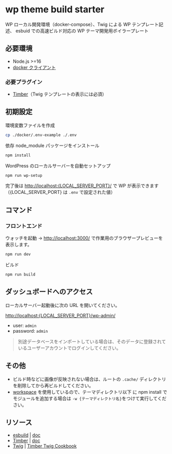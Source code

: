 # wp theme build starter

WP ローカル開発環境（docker-compose）、Twig による WP テンプレート記述、 esbuid での高速ビルド対応の WP テーマ開発用ボイラープレート

## 必要環境

- Node.js >=16
- [docker クライアント](https://www.docker.com/get-started)

### 必要プラグイン

- [Timber](https://ja.wordpress.org/plugins/timber-library/)（Twig テンプレートの表示には必須）

## 初期設定

環境変数ファイルを作成

```sh
cp ./docker/.env-example ./.env
```

依存 node_module パッケージをインストール

```sh
npm install
```

WordPress のローカルサーバーを自動セットアップ

```sh
npm run wp-setup
```

完了後は <http://localhost:{LOCAL_SERVER_PORT}/> で WP が表示できます（{LOCAL_SERVER_PORT} は `.env` で設定された値）

## コマンド

### フロントエンド

ウォッチを起動 -> <http://localhost:3000/> で作業用のブラウザープレビューを表示します。

```sh
npm run dev
```

ビルド

```sh
npm run build
```

## ダッシュボードへのアクセス

ローカルサーバー起動後に次の URL を開いてください。

<http://localhost:{LOCAL_SERVER_PORT}/wp-admin/>

- user: `admin`
- password: `admin`

> 別途データベースをインポートしている場合は、そのデータに登録されているユーザーアカウントでログインしてください。

## その他

- ビルド時などに画像が反映されない場合は、ルートの `.cache/` ディレクトリを削除してから再ビルドしてください。
- [workspace](https://docs.npmjs.com/cli/v7/using-npm/workspaces) を使用しているので、テーマディレクトリ以下
  に npm install でモジュールを追加する場合は `-w {テーマディレクトリ名}`をつけて実行してください。

## リソース

- [esbuild](https://github.com/evanw/esbuild) | [doc](https://esbuild.github.io/)
- [Timber](https://github.com/timber/timber) | [doc](https://timber.github.io/docs/)
- [Twig](https://twig.symfony.com/doc/2.x/index.html) | [Timber Twig Cookbook](https://timber.github.io/docs/guides/cookbook-twig/)

